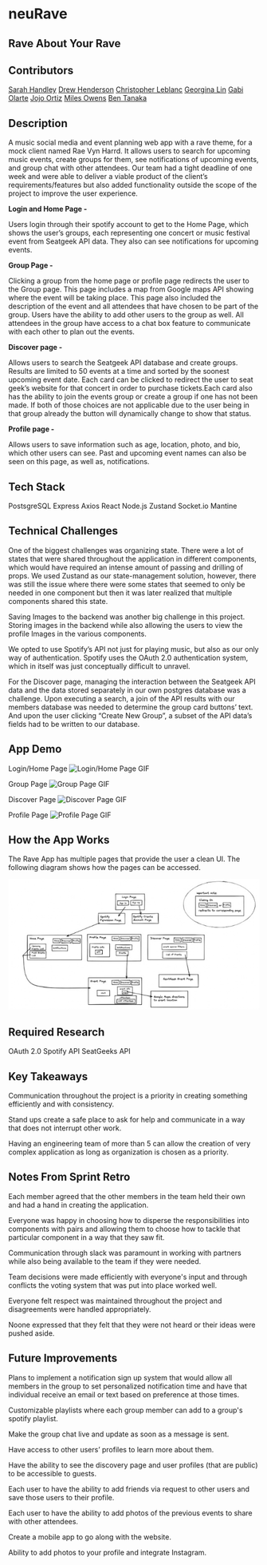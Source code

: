 # neuRave
## Rave About Your Rave

## Contributors
[Sarah Handley](https://github.com/SarahHandley)
[Drew Henderson](http://github.com/gthellter)
[Christopher Leblanc](https://github.com/ChristopherLeBlanc2)
[Georgina Lin](https://github.com/xialin0702)
[Gabi Olarte](https://github.com/babsjohnson)
[Jojo Ortiz](https://github.com/jojortz)
[Miles Owens](http://github.com/milrilowe)
[Ben Tanaka](https://github.com/BTanaka11)

## Description

A music social media and event planning web app with a rave theme, for a mock client named Rae Vyn Harrd. It allows users to search for upcoming music events, create groups for them, see notifications of upcoming events, and group chat with other attendees. Our team had a tight deadline of one week and were able to deliver a viable product of the client’s requirements/features but also added functionality outside the scope of the project to improve the user experience.

**Login and Home Page -**

Users login through their spotify account to get to the Home Page, which shows the user’s groups, each representing one concert or music festival event from Seatgeek API data. They also can see notifications for upcoming events.

**Group Page -**

Clicking a group from the home page or profile page redirects the user to the Group page. This page includes a map from Google maps API showing where the event will be taking place. This page also included the description of the event and all attendees that have chosen to be part of the group. Users have the ability to add other users to the group as well. All attendees in the group have access to a chat box feature to communicate with each other to plan out the events.

**Discover page -**

Allows users to search the Seatgeek API database and create groups. Results are limited to 50 events at a time and sorted by the soonest upcoming event date. Each card can be clicked to redirect the user to seat geek’s website for that concert in order to purchase tickets.Each card also has the ability to join the events group or create a group if one has not been made. If both of those choices are not applicable due to the user being in that group already the button will dynamically change to show that status.

**Profile page -**

Allows users to save information such as age, location, photo, and bio, which other users can see. Past and upcoming event names can also be seen on this page, as well as, notifications.

## Tech Stack

PostsgreSQL
Express
Axios
React
Node.js
Zustand
Socket.io
Mantine

## Technical Challenges

One of the biggest challenges was organizing state.  There were a lot of states that were shared throughout the application in different components, which would have required an intense amount of passing and drilling of props.  We used Zustand as our state-management solution, however, there was still the issue where there were some states that seemed to only be needed in one component but then it was later realized that multiple components shared this state.

Saving Images to the backend was another big challenge in this project. Storing images in the backend while also allowing the users to view the profile Images in the various components.

We opted to use Spotify’s API not just for playing music, but also as our only way of authentication.  Spotify uses the OAuth 2.0 authentication system, which in itself was just conceptually difficult to unravel.

For the Discover page, managing the interaction between the Seatgeek API data and the data stored separately in our own postgres database was a challenge. Upon executing a search, a join of the API results with our members database was needed to determine the group card buttons’ text. And upon the user clicking “Create New Group”, a subset of the API data’s fields had to be written to our database.


## App Demo

Login/Home Page
![Login/Home Page GIF](http://g.recordit.co/8imnvxgGeb.gif)

Group Page
![Group Page GIF](http://g.recordit.co/7yFCpd2Uqy.gif)

Discover Page
![Discover Page GIF](http://g.recordit.co/mSmwTKEEjX.gif)

Profile Page
![Profile Page GIF](http://g.recordit.co/MsXEtTIgsM.gif)


## How the App Works

The Rave App has multiple pages that provide the user a clean UI. The following diagram shows how the pages can be accessed.

![Graph](Screen%20Shot%202022-11-28%20at%206.12.01%20PM%202.jpg)

## Required Research

OAuth 2.0
Spotify API
SeatGeeks API

## Key Takeaways

Communication throughout the project is a priority in creating something efficiently and with consistency.

Stand ups create a safe place to ask for help and communicate in a way that does not interrupt other work.

Having an engineering team of more than 5 can allow the creation of very complex application as long as organization is chosen as a priority.

## Notes From Sprint Retro

Each member agreed that the other members in the team held their own and had a hand in creating the application.

Everyone was happy in choosing how to disperse the responsibilities into components with pairs and allowing them to choose how to tackle that particular component in a way that they saw fit.

Communication through slack was paramount in working with partners while also being available to the team if they were needed.

Team decisions were made efficiently with everyone's input and through conflicts the voting system that was put into place worked well.

Everyone felt respect was maintained throughout the project and disagreements were handled appropriately.

Noone expressed that they felt that they were not heard or their ideas were pushed aside.

## Future Improvements

Plans to implement a notification sign up system that would allow all members in the group to set personalized notification time and have that individual receive an email or text based on preference at those times.

Customizable playlists where each group member can add to a group's spotify playlist.

Make the group chat live and update as soon as a message is sent.

Have access to other users’ profiles to learn more about them.

Have the ability to see the discovery page and user profiles (that are public) to be accessible to guests.

Each user to have the ability to add friends via request to other users and save those users to their profile.

Each user to have the ability to add photos of the previous events to share with other attendees.

Create a mobile app to go along with the website.

Ability to add photos to your profile and integrate Instagram.


